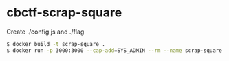 # cbctf-scrap-square

Create ./config.js and ./flag

```sh
$ docker build -t scrap-square .
$ docker run -p 3000:3000 --cap-add=SYS_ADMIN --rm --name scrap-square scrap-square
```
